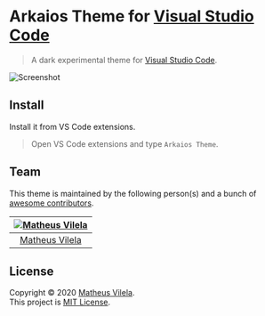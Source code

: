 # Arkaios Theme for [Visual Studio Code](http://code.visualstudio.com)

> A dark experimental theme for [Visual Studio Code](http://code.visualstudio.com).

![Screenshot](https://i.ibb.co/7Gm15d0/screen.png)

## Install

Install it from VS Code extensions.

>Open VS Code extensions and type `Arkaios Theme`. 

## Team

This theme is maintained by the following person(s) and a bunch of [awesome contributors](https://github.com/dracula/visual-studio-code/graphs/contributors).

[![Matheus Vilela](https://avatars1.githubusercontent.com/u/64048192?s=100&v=4)](https://github.com/vilelagit) |
:---: |
[Matheus Vilela](https://github.com/vilelagit) |

## License

Copyright © 2020 [Matheus Vilela](https://github.com/vilelagit).<br />
This project is [MIT License](./LICENSE).
